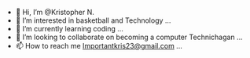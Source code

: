 - 👋 Hi, I’m @Kristopher N.
- 👀 I’m interested in basketball and Technology ...
- 🌱 I’m currently learning coding ...
- 💞️ I’m looking to collaborate on becoming a computer Technichagan ...
- 📫 How to reach me  Importantkris23@gmail.com ...

<!---
KrisBro23/KrisBro23 is a ✨ special ✨ repository because its `README.md` (this file) appears on your GitHub profile.
You can click the Preview link to take a look at your changes.
--->
